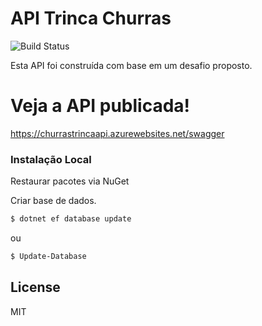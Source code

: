 # API Trinca Churras
![Build Status](https://travis-ci.org/joemccann/dillinger.svg?branch=master)

Esta API foi construída com base em um desafio proposto.

# Veja a API publicada!
https://churrastrincaapi.azurewebsites.net/swagger

### Instalação Local

Restaurar pacotes via NuGet

Criar base de dados.

```sh
$ dotnet ef database update
```
ou 
```sh
$ Update-Database
```

License
----
MIT
